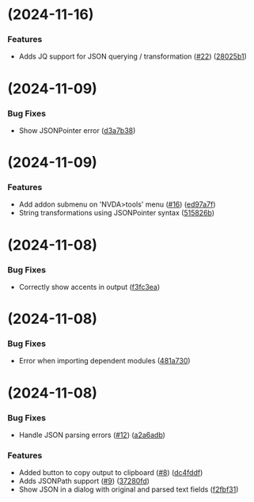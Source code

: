 #  (2024-11-16)

### Features

* Adds JQ support for JSON querying / transformation ([#22](https://github.com/JosielSantos/nvda-json/issues/22)) ([28025b1](https://github.com/JosielSantos/nvda-json/commit/28025b188cf8c2156477a4b7ea25f408768c9b4a))

#  (2024-11-09)

### Bug Fixes

* Show JSONPointer error ([d3a7b38](https://github.com/JosielSantos/nvda-json/commit/d3a7b38af5689a0848e250213c3472eb9875e32c))

#  (2024-11-09)

### Features

* Add addon submenu on 'NVDA>tools' menu ([#16](https://github.com/JosielSantos/nvda-json/issues/16)) ([ed97a7f](https://github.com/JosielSantos/nvda-json/commit/ed97a7f6850ab78054e8132c605ee84ca8043584))
* String transformations using JSONPointer syntax ([515826b](https://github.com/JosielSantos/nvda-json/commit/515826b3a266449a1cfd8951b43673f4fb4e7ce3))

#  (2024-11-08)

### Bug Fixes

* Correctly show accents in output ([f3fc3ea](https://github.com/JosielSantos/nvda-json/commit/f3fc3ea40f769af863bc1c03786167170b0d392f))

#  (2024-11-08)

### Bug Fixes

* Error when importing dependent modules ([481a730](https://github.com/JosielSantos/nvda-json/commit/481a7307e178a0dd64ac16123878dfc4c9d7db24))

#  (2024-11-08)

### Bug Fixes

* Handle JSON parsing errors ([#12](https://github.com/JosielSantos/nvda-json/issues/12)) ([a2a6adb](https://github.com/JosielSantos/nvda-json/commit/a2a6adbc3ac0b70fbd7d6acdf13f469f20af8644))

### Features

* Added button to copy output to clipboard ([#8](https://github.com/JosielSantos/nvda-json/issues/8)) ([dc4fddf](https://github.com/JosielSantos/nvda-json/commit/dc4fddf944b1c037a80f3459816425021e8774d5))
* Adds JSONPath support ([#9](https://github.com/JosielSantos/nvda-json/issues/9)) ([37280fd](https://github.com/JosielSantos/nvda-json/commit/37280fd0cc0b4eff68d56a082ce73ea245616617))
* Show JSON in a dialog with original and parsed text fields ([f2fbf31](https://github.com/JosielSantos/nvda-json/commit/f2fbf310ebd8cd8e5e17e0654469af6cb3fd43ca))
